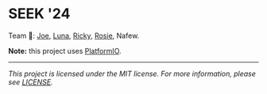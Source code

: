 # SEEK '24

Team :wave:: [Joe](https://github.com/jdtech3), [Luna](https://github.com/luna49), [Ricky](https://github.com/rickyzhu2004), [Rosie](https://github.com/rosieyxl), Nafew.

**Note:** this project uses [PlatformIO](https://platformio.org).

---

*This project is licensed under the MIT license. For more information, please see [LICENSE](./LICENSE).*
